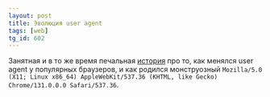 ```yaml
---
layout: post
title: Эволюция user agent
tags: [web]
tg_id: 602
---
```

Занятная и в то же время печальная [история](https://webaim.org/blog/user-agent-string-history/) про то, как менялся user agent у популярных браузеров, и как родился монструозный `Mozilla/5.0 (X11; Linux x86_64) AppleWebKit/537.36 (KHTML, like Gecko) Chrome/131.0.0.0 Safari/537.36`.
